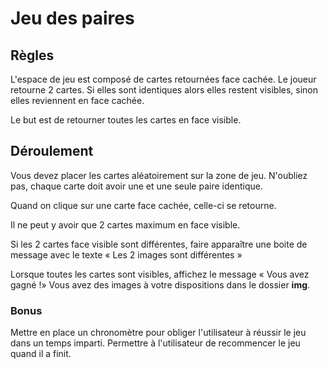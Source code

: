# Jeu des paires

## Règles

L'espace de jeu est composé de cartes retournées face cachée. Le joueur retourne 2 cartes. Si elles sont identiques alors elles restent visibles, sinon elles reviennent en face cachée.

Le but est de retourner toutes les cartes en face visible.

## Déroulement

Vous devez placer les cartes aléatoirement sur la zone de jeu. N'oubliez pas, chaque carte doit avoir une et une seule paire identique.

Quand on clique sur une carte face cachée, celle-ci se retourne.

Il ne peut y avoir que 2 cartes maximum en face visible.

Si les 2 cartes face visible sont différentes, faire apparaître une boite de message avec le texte « Les 2 images sont différentes »

Lorsque toutes les cartes sont visibles, affichez le message « Vous avez gagné !»
Vous avez des images à votre dispositions dans le dossier **img**.

### Bonus

Mettre en place un chronomètre pour obliger l'utilisateur à réussir le jeu dans un temps imparti.
Permettre à l'utilisateur de recommencer le jeu quand il a finit.
